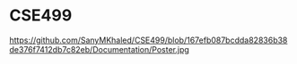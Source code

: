 # CSE499
https://github.com/SanyMKhaled/CSE499/blob/167efb087bcdda82836b38de376f7412db7c82eb/Documentation/Poster.jpg
